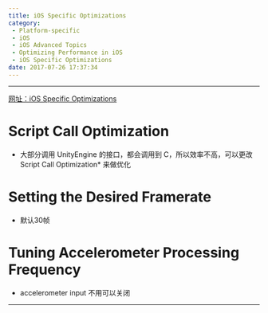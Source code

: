 ```yaml
---
title: iOS Specific Optimizations
category:
 - Platform-specific
 - iOS
 - iOS Advanced Topics
 - Optimizing Performance in iOS
 - iOS Specific Optimizations
date: 2017-07-26 17:37:34
---
```


___

[网址：iOS Specific Optimizations](https://docs.unity3d.com/Manual/iphone-iOS-Optimization.html)

# Script Call Optimization
- 大部分调用 UnityEngine 的接口，都会调用到 C，所以效率不高，可以更改 Script Call Optimization* 来做优化

# Setting the Desired Framerate
- 默认30帧

# Tuning Accelerometer Processing Frequency
- accelerometer input 不用可以关闭

___